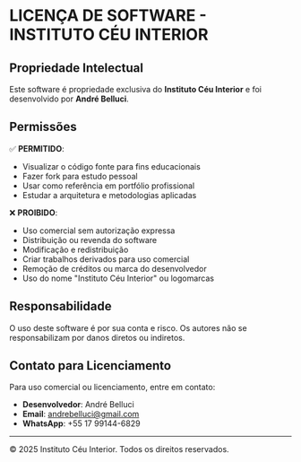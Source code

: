 # LICENÇA DE SOFTWARE - INSTITUTO CÉU INTERIOR

## Propriedade Intelectual
Este software é propriedade exclusiva do **Instituto Céu Interior** e foi desenvolvido por **André Belluci**.

## Permissões
✅ **PERMITIDO**:
- Visualizar o código fonte para fins educacionais
- Fazer fork para estudo pessoal
- Usar como referência em portfólio profissional
- Estudar a arquitetura e metodologias aplicadas

❌ **PROIBIDO**:
- Uso comercial sem autorização expressa
- Distribuição ou revenda do software
- Modificação e redistribuição
- Criar trabalhos derivados para uso comercial
- Remoção de créditos ou marca do desenvolvedor
- Uso do nome "Instituto Céu Interior" ou logomarcas

## Responsabilidade
O uso deste software é por sua conta e risco. Os autores não se responsabilizam por danos diretos ou indiretos.

## Contato para Licenciamento
Para uso comercial ou licenciamento, entre em contato:
- **Desenvolvedor**: André Belluci
- **Email**: andrebelluci@gmail.com
- **WhatsApp**: +55 17 99144-6829

---
© 2025 Instituto Céu Interior. Todos os direitos reservados.